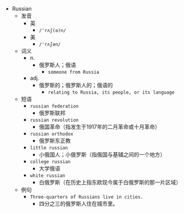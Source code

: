 - Russian
  - 发音
    - 英
      - `/'rʌʃ(ə)n/`
    - 美
      - `/'rʌʃən/`
  - 词义
    - n.
      - 俄罗斯人；俄语
        - `someone from Russia`
    - adj.
      - 俄罗斯的；俄罗斯人的；俄语的
        - `relating to Russia, its people, or its language`
  - 短语
    - `russian federation`
      - 俄罗斯联邦 
    - `russian revolution`
      - 俄国革命（指发生于1917年的二月革命或十月革命） 
    - `russian orthodox`
      - 俄罗斯东正教 
    - `little russian`
      - 小俄国人；小俄罗斯（指俄国与基辅之间的一个地方） 
    - `college russian`
      - 大学俄语 
    - `white russian`
      - 白俄罗斯（在历史上指东欧现今属于白俄罗斯的那一片区域） 
  - 例句
    - `Three-quarters of Russians live in cities.`
      - 四分之三的俄罗斯人住在城市里。

